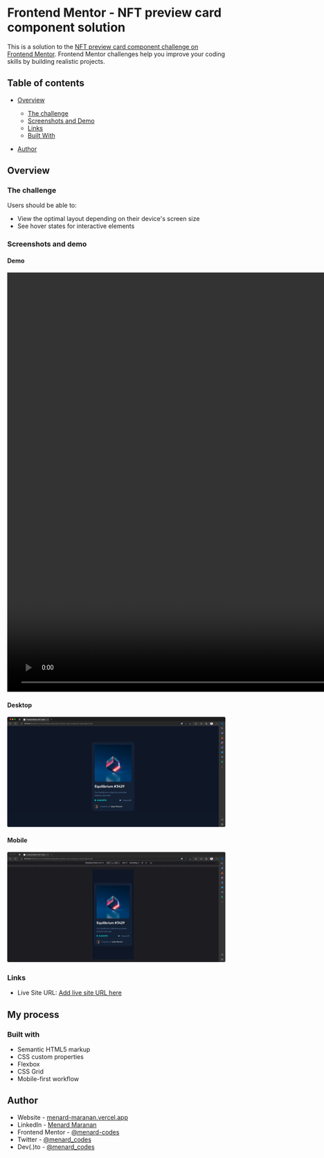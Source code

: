 # Frontend Mentor - NFT preview card component solution

This is a solution to the [NFT preview card component challenge on Frontend Mentor](https://www.frontendmentor.io/challenges/nft-preview-card-component-SbdUL_w0U). Frontend Mentor challenges help you improve your coding skills by building realistic projects.

## Table of contents

- [Overview](#overview)

  - [The challenge](#the-challenge)
  - [Screenshots and Demo](#screenshots-and-demo)
  - [Links](#links)
  - [Built With](#built-with)

- [Author](#author)

## Overview

### The challenge

Users should be able to:

- View the optimal layout depending on their device's screen size
- See hover states for interactive elements

### Screenshots and demo

#### Demo

<video width="1920px" height="968px" controls>
  <source src="./ReadMeAssets/Demo-active-state.mov" />
</video>

#### Desktop

![Desktop Screenshot](./ReadMeAssets/DesktopSS.JPG)

#### Mobile

![Mobile Screenshot](./ReadMeAssets/MobileSS.JPG)

### Links

- Live Site URL: [Add live site URL here](https://your-live-site-url.com)

## My process

### Built with

- Semantic HTML5 markup
- CSS custom properties
- Flexbox
- CSS Grid
- Mobile-first workflow

## Author

- Website - [menard-maranan.vercel.app](https://menard-maranan.vercel.app)
- LinkedIn - [Menard Maranan](https://www.linkedin.com/in/menard-maranan/)
- Frontend Mentor - [@menard-codes](https://www.frontendmentor.io/profile/menard-codes)
- Twitter - [@menard_codes](https://twitter.com/menard_codes)
- Dev(.)to - [@menard_codes](https://dev.to/menard_codes)
